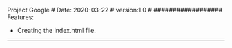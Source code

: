 Project Google   #
Date: 2020-03-22 #
version:1.0      #
##################
Features:
- Creating the index.html file.
---------------------------------